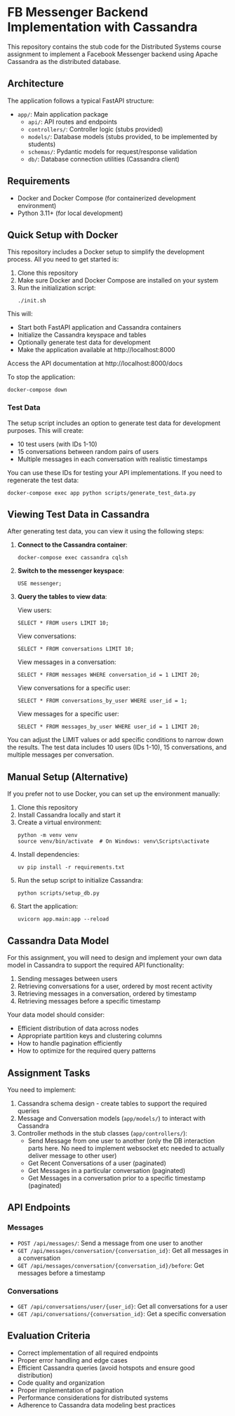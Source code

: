 # FB Messenger Backend Implementation with Cassandra

This repository contains the stub code for the Distributed Systems course assignment to implement a Facebook Messenger backend using Apache Cassandra as the distributed database.

## Architecture

The application follows a typical FastAPI structure:

- `app/`: Main application package
  - `api/`: API routes and endpoints
  - `controllers/`: Controller logic (stubs provided)
  - `models/`: Database models (stubs provided, to be implemented by students)
  - `schemas/`: Pydantic models for request/response validation
  - `db/`: Database connection utilities (Cassandra client)

## Requirements

- Docker and Docker Compose (for containerized development environment)
- Python 3.11+ (for local development)

## Quick Setup with Docker

This repository includes a Docker setup to simplify the development process. All you need to get started is:

1. Clone this repository
2. Make sure Docker and Docker Compose are installed on your system
3. Run the initialization script:
   ```
   ./init.sh
   ```

This will:

- Start both FastAPI application and Cassandra containers
- Initialize the Cassandra keyspace and tables
- Optionally generate test data for development
- Make the application available at http://localhost:8000

Access the API documentation at http://localhost:8000/docs

To stop the application:

```
docker-compose down
```

### Test Data

The setup script includes an option to generate test data for development purposes. This will create:

- 10 test users (with IDs 1-10)
- 15 conversations between random pairs of users
- Multiple messages in each conversation with realistic timestamps

You can use these IDs for testing your API implementations. If you need to regenerate the test data:

```
docker-compose exec app python scripts/generate_test_data.py
```

## Viewing Test Data in Cassandra

After generating test data, you can view it using the following steps:

1. **Connect to the Cassandra container**:

   ```
   docker-compose exec cassandra cqlsh
   ```

2. **Switch to the messenger keyspace**:

   ```
   USE messenger;
   ```

3. **Query the tables to view data**:

   View users:

   ```
   SELECT * FROM users LIMIT 10;
   ```

   View conversations:

   ```
   SELECT * FROM conversations LIMIT 10;
   ```

   View messages in a conversation:

   ```
   SELECT * FROM messages WHERE conversation_id = 1 LIMIT 20;
   ```

   View conversations for a specific user:

   ```
   SELECT * FROM conversations_by_user WHERE user_id = 1;
   ```

   View messages for a specific user:

   ```
   SELECT * FROM messages_by_user WHERE user_id = 1 LIMIT 20;
   ```

You can adjust the LIMIT values or add specific conditions to narrow down the results. The test data includes 10 users (IDs 1-10), 15 conversations, and multiple messages per conversation.

## Manual Setup (Alternative)

If you prefer not to use Docker, you can set up the environment manually:

1. Clone this repository
2. Install Cassandra locally and start it
3. Create a virtual environment:
   ```
   python -m venv venv
   source venv/bin/activate  # On Windows: venv\Scripts\activate
   ```
4. Install dependencies:
   ```
   uv pip install -r requirements.txt
   ```
5. Run the setup script to initialize Cassandra:
   ```
   python scripts/setup_db.py
   ```
6. Start the application:
   ```
   uvicorn app.main:app --reload
   ```

## Cassandra Data Model

For this assignment, you will need to design and implement your own data model in Cassandra to support the required API functionality:

1. Sending messages between users
2. Retrieving conversations for a user, ordered by most recent activity
3. Retrieving messages in a conversation, ordered by timestamp
4. Retrieving messages before a specific timestamp

Your data model should consider:

- Efficient distribution of data across nodes
- Appropriate partition keys and clustering columns
- How to handle pagination efficiently
- How to optimize for the required query patterns

## Assignment Tasks

You need to implement:

1. Cassandra schema design - create tables to support the required queries
2. Message and Conversation models (`app/models/`) to interact with Cassandra
3. Controller methods in the stub classes (`app/controllers/`):
   - Send Message from one user to another (only the DB interaction parts here. No need to implement websocket etc needed to actually deliver message to other user)
   - Get Recent Conversations of a user (paginated)
   - Get Messages in a particular conversation (paginated)
   - Get Messages in a conversation prior to a specific timestamp (paginated)

## API Endpoints

### Messages

- `POST /api/messages/`: Send a message from one user to another
- `GET /api/messages/conversation/{conversation_id}`: Get all messages in a conversation
- `GET /api/messages/conversation/{conversation_id}/before`: Get messages before a timestamp

### Conversations

- `GET /api/conversations/user/{user_id}`: Get all conversations for a user
- `GET /api/conversations/{conversation_id}`: Get a specific conversation

## Evaluation Criteria

- Correct implementation of all required endpoints
- Proper error handling and edge cases
- Efficient Cassandra queries (avoid hotspots and ensure good distribution)
- Code quality and organization
- Proper implementation of pagination
- Performance considerations for distributed systems
- Adherence to Cassandra data modeling best practices
